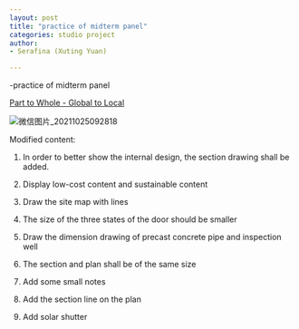 ```yaml
---
layout: post
title: "practice of midterm panel"
categories: studio project
author:
- Serafina (Xuting Yuan)

---
```


-practice of midterm panel

[Part to Whole - Global to Local](http://keanmgc.github.io/2021fall3yr-studio/)



![微信图片_20211025092818](https://user-images.githubusercontent.com/90553458/138622324-a1e786de-55cf-426e-83f1-399bc2b88caf.jpg)


Modified content:

1. In order to better show the internal design, the section drawing shall be added.

2. Display low-cost content and sustainable content

3. Draw the site map with lines

4. The size of the three states of the door should be smaller

5. Draw the dimension drawing of precast concrete pipe and inspection well

6. The section and plan shall be of the same size

7. Add some small notes

8. Add the section line on the plan

9. Add solar shutter
